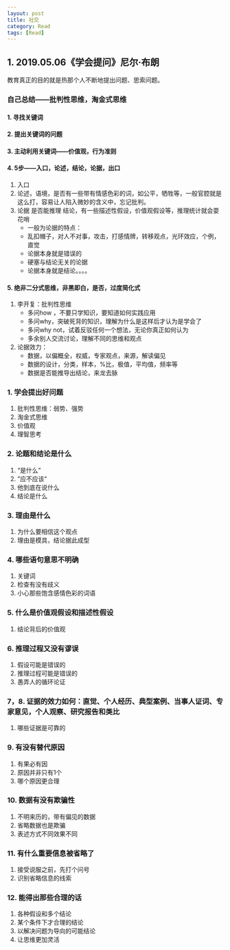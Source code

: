 ```yaml
---
layout: post
title: 社交
category: Read
tags: [Read]
---
```



## 1. 2019.05.06《学会提问》尼尔·布朗


教育真正的目的就是热那个人不断地提出问题、思索问题。

### 自己总结——批判性思维，淘金式思维

#### 1. 寻找关键词
#### 2. 提出关键词的问题
#### 3. 主动利用关键词——价值观，行为准则
#### 4. 5步——入口，论述，结论，论据，出口
1. 入口
2. 论述，语境，是否有一些带有情感色彩的词，如公平，牺牲等，一般官腔就是这么打，容易让人陷入微妙的含义中，忘记批判。
3. 论据 是否能推理 结论，有一些描述性假设，价值观假设等，推理统计就会耍花哨
	* 一般为论据的特点：
	* 乱扣帽子，对人不对事，攻击，打感情牌，转移观点，光环效应，个例，直觉
	* 论据本身就是错误的
	* 硬塞与结论无关的论据
	* 论据本身就是结论。。。。
#### 5. 绝非二分式思维，非黑即白，是否，过度简化式
1. 李开复：批判性思维
	* 多问how ，不要只学知识，要知道如何实践应用
	* 多问why，突破死背的知识，理解为什么是这样后才认为是学会了
	* 多问why not，试着反驳任何一个想法，无论你真正如何认为
	* 多余别人交流讨论，理解不同的思维和观点
2. 论据效力：
	* 数据，以偏概全，权威，专家观点，来源，解读偏见
	* 数据的设计，分类，样本，%比，极值，平均值，频率等
	* 数据是否能推导出结论，来龙去脉

### 1. 学会提出好问题
1. 批判性思维：弱势、强势
2. 淘金式思维
3. 价值观
4. 理智思考

### 2. 论题和结论是什么
1. “是什么”
2. ”应不应该“
3. 他到底在说什么
4. 结论是什么
### 3. 理由是什么
1. 为什么要相信这个观点
2. 理由是模具，结论据此成型

### 4. 哪些语句意思不明确
1. 关键词
2. 检查有没有歧义
3. 小心那些饱含感情色彩的词语

### 5. 什么是价值观假设和描述性假设
1. 结论背后的价值观

### 6. 推理过程又没有谬误
1. 假设可能是错误的
2. 推理过程可能是错误的
3. 愚弄人的循环论证


### 7，8. 证据的效力如何：直觉、个人经历、典型案例、当事人证词、专家意见，个人观察、研究报告和类比
1. 哪些证据是可靠的

### 9. 有没有替代原因
1. 有果必有因
2. 原因并非只有1个
3. 哪个原因更合理


### 10. 数据有没有欺骗性
1. 不明来历的，带有偏见的数据
2. 省略数据也是欺骗
3. 表述方式不同效果不同

### 11. 有什么重要信息被省略了
1. 接受说服之前，先打个问号
2. 识别省略信息的线索
### 12. 能得出那些合理的话
1. 各种假设和多个结论
2. 某个条件下才合理的结论
3. 以解决问题为导向的可能结论
4. 让思维更加灵活

